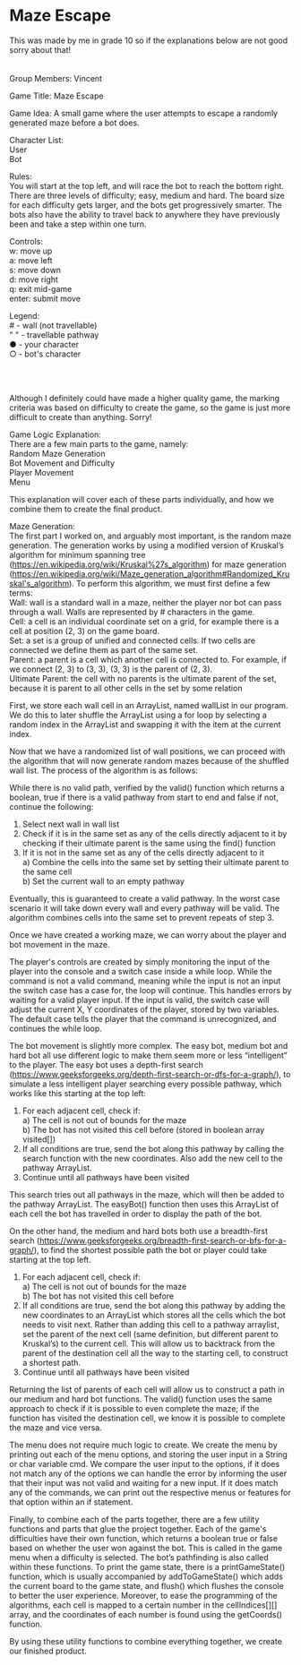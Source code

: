 # Maze Escape
This was made by me in grade 10 so if the explanations below are not good sorry about that!  
<br/>
<br/>
Group Members: Vincent

Game Title: Maze Escape

Game Idea: A small game where the user attempts to escape a randomly generated maze before a bot does.  

Character List:   
User  
Bot  

Rules:  
You will start at the top left, and will race the bot to reach the bottom right.
There are three levels of difficulty; easy, medium and hard.
The board size for each difficulty gets larger, and the bots get progressively smarter.
The bots also have the ability to travel back to anywhere they have previously been and take a step within one turn.

Controls:  
w: move up  
a: move left  
s: move down  
d: move right  
q: exit mid-game  
enter: submit move  

Legend:  
\# - wall (not travellable)  
" " - travellable pathway  
● - your character  
○ - bot's character   

  
<br/>
<br/>


Although I definitely could have made a higher quality game, the marking criteria was based on difficulty to create the game, so the game is just more difficult to create than anything. Sorry!


Game Logic Explanation:  
There are a few main parts to the game, namely:  
Random Maze Generation  
Bot Movement and Difficulty  
Player Movement  
Menu  

This explanation will cover each of these parts individually, and how we combine them to create the final product.   

Maze Generation:  
The first part I worked on, and arguably most important, is the random maze generation. The generation works by using a modified version of Kruskal’s algorithm for minimum spanning tree (https://en.wikipedia.org/wiki/Kruskal%27s_algorithm) for maze generation (https://en.wikipedia.org/wiki/Maze_generation_algorithm#Randomized_Kruskal's_algorithm). To perform this algorithm, we must first define a few terms:  
Wall: wall is a standard wall in a maze, neither the player nor bot can pass through a wall. Walls are represented by # characters in the game.  
Cell: a cell is an individual coordinate set on a grid, for example there is a cell at position (2, 3) on the game board.   
Set: a set is a group of unified and connected cells. If two cells are connected we define them as part of the same set.  
Parent: a parent is a cell which another cell is connected to. For example, if we connect (2, 3) to (3, 3), (3, 3) is the parent of (2, 3).  
Ultimate Parent: the cell with no parents is the ultimate parent of the set, because it is parent to all other cells in the set by some relation  


First, we store each wall cell in an ArrayList, named wallList in our program. We do this to later shuffle the ArrayList using a for loop by selecting a random index in the ArrayList and swapping it with the item at the current index.   

Now that we have a randomized list of wall positions, we can proceed with the algorithm that will now generate random mazes because of the shuffled wall list. The process of the algorithm is as follows:  

While there is no valid path, verified by the valid() function which returns a boolean, true if there is a valid pathway from start to end and false if not, continue the following:  
1. Select next wall in wall list  
2. Check if it is in the same set as any of the cells directly adjacent to it by checking if their ultimate parent is the same using the find() function  
3. If it is not in the same set as any of the cells directly adjacent to it  
	a) Combine the cells into the same set by setting their ultimate parent to the same cell  
	b) Set the current wall to an empty pathway  

Eventually, this is guaranteed to create a valid pathway. In the worst case scenario it will take down every wall and every pathway will be valid. The algorithm combines cells into the same set to prevent repeats of step 3.  


Once we have created a working maze, we can worry about the player and bot movement in the maze.  

The player's controls are created by simply monitoring the input of the player into the console and a switch case inside a while loop. While the command is not a valid command, meaning while the input is not an input the switch case has a case for, the loop will continue. This handles errors by waiting for a valid player input. If the input is valid, the switch case will adjust the current X, Y coordinates of the player, stored by two variables. The default case tells the player that the command is unrecognized, and continues the while loop.  

The bot movement is slightly more complex. The easy bot, medium bot and hard bot all use different logic to make them seem more or less “intelligent” to the player. The easy bot uses a depth-first search (https://www.geeksforgeeks.org/depth-first-search-or-dfs-for-a-graph/), to simulate a less intelligent player searching every possible pathway, which works like this starting at the top left:
1. For each adjacent cell, check if:  
	a) The cell is not out of bounds for the maze  
	b) The bot has not visited this cell before (stored in boolean array visited[])  
2. If all conditions are true, send the bot along this pathway by calling the search function with the new coordinates. Also add the new cell to the pathway ArrayList.  
3. Continue until all pathways have been visited  

This search tries out all pathways in the maze, which will then be added to the pathway ArrayList. The easyBot() function then uses this ArrayList of each cell the bot has travelled in order to display the path of the bot.  

On the other hand, the medium and hard bots both use a breadth-first search (https://www.geeksforgeeks.org/breadth-first-search-or-bfs-for-a-graph/), to find the shortest possible path the bot or player could take starting at the top left.   
1. For each adjacent cell, check if:  
	a) The cell is not out of bounds for the maze  
	b) The bot has not visited this cell before  
2. If all conditions are true, send the bot along this pathway by adding the new coordinates to an ArrayList which stores all the cells which the bot needs to visit next. Rather than adding this cell to a pathway arraylist, set the parent of the next cell (same definition, but different parent to Kruskal’s) to the current cell. This will allow us to backtrack from the parent of the destination cell all the way to the starting cell, to construct a shortest path.  
3. Continue until all pathways have been visited  

Returning the list of parents of each cell will allow us to construct a path in our medium and hard bot functions. The valid() function uses the same approach to check if it is possible to even complete the maze; if the function has visited the destination cell, we know it is possible to complete the maze and vice versa.   

The menu does not require much logic to create. We create the menu by printing out each of the menu options, and storing the user input in a String or char variable cmd. We compare the user input to the options, if it does not match any of the options we can handle the error by informing the user that their input was not valid and waiting for a new input. If it does match any of the commands, we can print out the respective menus or features for that option within an if statement.  

Finally, to combine each of the parts together, there are a few utility functions and parts that glue the project together. Each of the game's difficulties have their own function, which returns a boolean true or false based on whether the user won against the bot. This is called in the game menu when a difficulty is selected. The bot’s pathfinding is also called within these functions. To print the game state, there is a printGameState() function, which is usually accompanied by addToGameState() which adds the current board to the game state, and flush() which flushes the console to better the user experience. Moreover, to ease the programming of the algorithms, each cell is mapped to a certain number in the cellIndices[][] array, and the coordinates of each number is found using the getCoords() function.  

By using these utility functions to combine everything together, we create our finished product.
